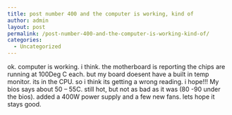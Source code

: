 ```yaml
---
title: post number 400 and the computer is working, kind of
author: admin
layout: post
permalink: /post-number-400-and-the-computer-is-working-kind-of/
categories:
  - Uncategorized
---
```

ok. computer is working. i think. the motherboard is reporting the chips are running at 100Deg C each. but my board doesent have a built in temp monitor. its in the CPU. so i think its getting a wrong reading. i hope!!! My bios says about 50 &#8211; 55C. still hot, but not as bad as it was (80 -90 under the bios). added a 400W power supply and a few new fans. lets hope it stays good.